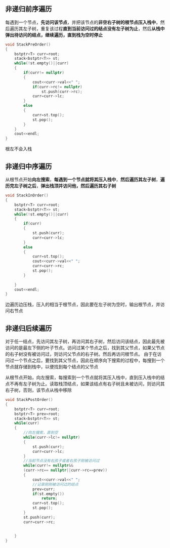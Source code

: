 ## 非递归前序遍历

每遇到一个节点，**先访问该节点**，并把该节点的**非空右子树的根节点压入栈中**，然后遍历其左子树，重复该过程**直到当前访问过的结点没有左子树为止**，然后**从栈中弹出待访问的结点，继续遍历，直到栈为空时停止**


```cpp
void StackPreOrder()
{
    bstptr<T> curr=root;
    stack<bstptr<T>> st;
    while(!st.empty()||curr)
    {
        if(curr!= nullptr)
        {
            cout<<curr->val<<" ";
            if(curr->rc!= nullptr)
                st.push(curr->rc);
            curr=curr->lc;
        }
        else
        {
            curr=st.top();
            st.pop();
        }
    }
    cout<<endl;
}
```

根左不会入栈

## 非递归中序遍历

从根节点开始**向左搜索**，**每遇到一个节点就将其压入栈中**，**然后遍历其左子树**，**遍历完左子树之后**，**弹出栈顶并访问他，然后遍历其右子树**


```cpp
void StackInOrder()
{
    bstptr<T> curr=root;
    stack<bstptr<T>> st;
    while(!st.empty()||curr)
    {
        if(curr)
        {
            st.push(curr);
            curr=curr->lc;
        }
        else
        {  
            curr=st.top();
            cout<<curr->val<<" ";
            curr=curr->rc;
            st.pop();
        }
        
    }
    cout<<endl;
}
```

边遍历边压栈，压入的相当于根节点，因此要在左子树为空时，输出根节点，并访问右节点


## 非递归后续遍历


对于任一结点，先访问其左子树，再访问其右子树，然后访问该结点，因此最先被访问的是最左下侧的叶子节点。访问过某个节点之后，找到其父节点，如果父节点的右子树没有被访问过，则访问父节点的右子树。然后再访问根节点。
由于在访问过一个节点之后，要找到其父节点，因此在顺序向下搜索的过程中，每搜到一个节点就存储到栈中，以便找到每个结点的父节点

从根节点开始，向左搜索，每搜索到一个节点就将其压入栈中，直到压入栈中的结点不再有左子树为止。读取栈顶结点，如果该结点有右子树且未被访问，则访问其右子树，否则，该节点从栈中移除

```cpp
void StackPostOrder()
{
    bstptr<T> curr=root;
    bstptr<T> prev=root;
    stack<bstptr<T>> st;
    while(curr)
    {
        //向左搜索，直到空
        while(curr->lc!= nullptr)
        {
            st.push(curr);
            curr=curr->lc;
        }
        //当前节点没有右孩子或者右孩子刚被访问过
        while(curr!= nullptr&&
        (curr->rc== nullptr||curr->rc==prev))
        {
            cout<<curr->val<<" ";
            //记录刚刚被访问过的结点
            prev=curr;
            if(st.empty())
                return;
            curr=st.top();
            st.pop();
        }
        st.push(curr);
        curr=curr->rc;
        
        
    }
}
```